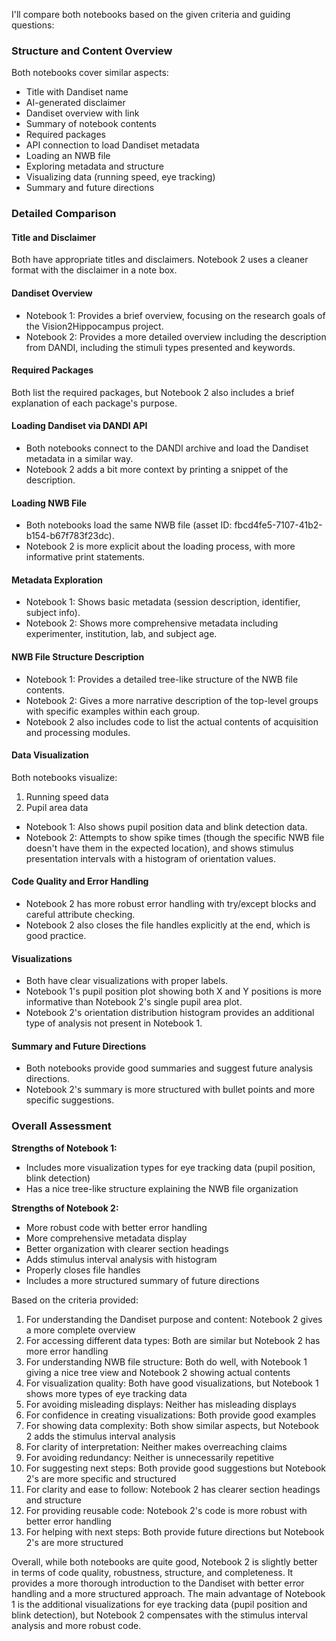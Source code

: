 I'll compare both notebooks based on the given criteria and guiding questions:

### Structure and Content Overview
Both notebooks cover similar aspects:
- Title with Dandiset name
- AI-generated disclaimer
- Dandiset overview with link
- Summary of notebook contents
- Required packages
- API connection to load Dandiset metadata
- Loading an NWB file
- Exploring metadata and structure
- Visualizing data (running speed, eye tracking)
- Summary and future directions

### Detailed Comparison

#### Title and Disclaimer
Both have appropriate titles and disclaimers. Notebook 2 uses a cleaner format with the disclaimer in a note box.

#### Dandiset Overview
- Notebook 1: Provides a brief overview, focusing on the research goals of the Vision2Hippocampus project.
- Notebook 2: Provides a more detailed overview including the description from DANDI, including the stimuli types presented and keywords.

#### Required Packages
Both list the required packages, but Notebook 2 also includes a brief explanation of each package's purpose.

#### Loading Dandiset via DANDI API
- Both notebooks connect to the DANDI archive and load the Dandiset metadata in a similar way.
- Notebook 2 adds a bit more context by printing a snippet of the description.

#### Loading NWB File
- Both notebooks load the same NWB file (asset ID: fbcd4fe5-7107-41b2-b154-b67f783f23dc).
- Notebook 2 is more explicit about the loading process, with more informative print statements.

#### Metadata Exploration
- Notebook 1: Shows basic metadata (session description, identifier, subject info).
- Notebook 2: Shows more comprehensive metadata including experimenter, institution, lab, and subject age.

#### NWB File Structure Description
- Notebook 1: Provides a detailed tree-like structure of the NWB file contents.
- Notebook 2: Gives a more narrative description of the top-level groups with specific examples within each group.
- Notebook 2 also includes code to list the actual contents of acquisition and processing modules.

#### Data Visualization
Both notebooks visualize:
1. Running speed data
2. Pupil area data

- Notebook 1: Also shows pupil position data and blink detection data.
- Notebook 2: Attempts to show spike times (though the specific NWB file doesn't have them in the expected location), and shows stimulus presentation intervals with a histogram of orientation values.

#### Code Quality and Error Handling
- Notebook 2 has more robust error handling with try/except blocks and careful attribute checking.
- Notebook 2 also closes the file handles explicitly at the end, which is good practice.

#### Visualizations
- Both have clear visualizations with proper labels.
- Notebook 1's pupil position plot showing both X and Y positions is more informative than Notebook 2's single pupil area plot.
- Notebook 2's orientation distribution histogram provides an additional type of analysis not present in Notebook 1.

#### Summary and Future Directions
- Both notebooks provide good summaries and suggest future analysis directions.
- Notebook 2's summary is more structured with bullet points and more specific suggestions.

### Overall Assessment

**Strengths of Notebook 1:**
- Includes more visualization types for eye tracking data (pupil position, blink detection)
- Has a nice tree-like structure explaining the NWB file organization

**Strengths of Notebook 2:**
- More robust code with better error handling
- More comprehensive metadata display
- Better organization with clearer section headings
- Adds stimulus interval analysis with histogram
- Properly closes file handles
- Includes a more structured summary of future directions

Based on the criteria provided:

1. For understanding the Dandiset purpose and content: Notebook 2 gives a more complete overview
2. For accessing different data types: Both are similar but Notebook 2 has more error handling
3. For understanding NWB file structure: Both do well, with Notebook 1 giving a nice tree view and Notebook 2 showing actual contents
4. For visualization quality: Both have good visualizations, but Notebook 1 shows more types of eye tracking data
5. For avoiding misleading displays: Neither has misleading displays
6. For confidence in creating visualizations: Both provide good examples
7. For showing data complexity: Both show similar aspects, but Notebook 2 adds the stimulus interval analysis
8. For clarity of interpretation: Neither makes overreaching claims
9. For avoiding redundancy: Neither is unnecessarily repetitive
10. For suggesting next steps: Both provide good suggestions but Notebook 2's are more specific and structured
11. For clarity and ease to follow: Notebook 2 has clearer section headings and structure
12. For providing reusable code: Notebook 2's code is more robust with better error handling
13. For helping with next steps: Both provide future directions but Notebook 2's are more structured

Overall, while both notebooks are quite good, Notebook 2 is slightly better in terms of code quality, robustness, structure, and completeness. It provides a more thorough introduction to the Dandiset with better error handling and a more structured approach. The main advantage of Notebook 1 is the additional visualizations for eye tracking data (pupil position and blink detection), but Notebook 2 compensates with the stimulus interval analysis and more robust code.